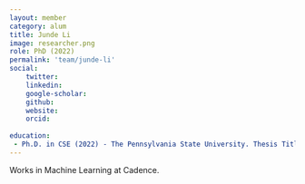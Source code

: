 ```yaml
---
layout: member
category: alum
title: Junde Li
image: researcher.png
role: PhD (2022)
permalink: 'team/junde-li'
social:
    twitter: 
    linkedin: 
    google-scholar: 
    github: 
    website:
    orcid: 
    
education:
 - Ph.D. in CSE (2022) - The Pennsylvania State University. Thesis Title: Machine Learning and Optimization Applications on Near-Term Quantum Computers
---
```


Works in Machine Learning at Cadence.
